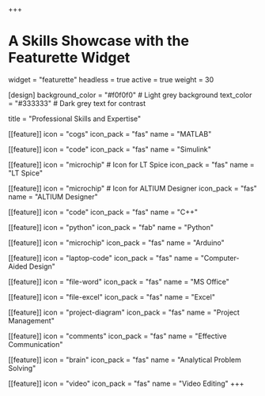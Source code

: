 +++
# A Skills Showcase with the Featurette Widget
widget = "featurette"
headless = true
active = true
weight = 30

[design]
  background_color = "#f0f0f0"  # Light grey background
  text_color = "#333333"        # Dark grey text for contrast
  
title = "Professional Skills and Expertise"

[[feature]]
  icon = "cogs"
  icon_pack = "fas"
  name = "MATLAB"

[[feature]]
  icon = "code"
  icon_pack = "fas"
  name = "Simulink"

[[feature]]
  icon = "microchip"  # Icon for LT Spice
  icon_pack = "fas"
  name = "LT Spice"

[[feature]]
  icon = "microchip"  # Icon for ALTIUM Designer
  icon_pack = "fas"
  name = "ALTIUM Designer"

[[feature]]
  icon = "code"
  icon_pack = "fas"
  name = "C++"

[[feature]]
  icon = "python"
  icon_pack = "fab"
  name = "Python" 

[[feature]]
  icon = "microchip"
  icon_pack = "fas"
  name = "Arduino" 
  
[[feature]]
  icon = "laptop-code"
  icon_pack = "fas"
  name = "Computer-Aided Design"

[[feature]]
  icon = "file-word"
  icon_pack = "fas"
  name = "MS Office"

[[feature]]
  icon = "file-excel"
  icon_pack = "fas"
  name = "Excel"

[[feature]]
  icon = "project-diagram"
  icon_pack = "fas"
  name = "Project Management"

[[feature]]
  icon = "comments"
  icon_pack = "fas"
  name = "Effective Communication"

[[feature]]
  icon = "brain"
  icon_pack = "fas"
  name = "Analytical Problem Solving"

[[feature]]
  icon = "video"
  icon_pack = "fas"
  name = "Video Editing"
+++

